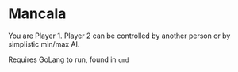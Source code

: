 # Mancala

You are Player 1. Player 2 can be controlled by another person or by simplistic min/max AI. 

Requires GoLang to run, found in `cmd`


